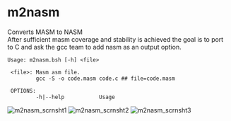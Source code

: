 # m2nasm
Converts MASM to NASM<br> 
After sufficient masm coverage and stability is achieved the goal is to port to C and ask the gcc team to add nasm as an output option. 

```shell
Usage: m2nasm.bsh [-h] <file>

 <file>: Masm asm file.
         gcc -S -o code.masm code.c ## file=code.masm

 OPTIONS:
         -h|--help           Usage
```
![m2nasm_scrnsht1](https://raw.githubusercontent.com/AdamDanischewski/m2nasm/assets/m2nasm_1.png "m2nasm_scrnsht1")
![m2nasm_scrnsht2](https://raw.githubusercontent.com/AdamDanischewski/m2nasm/assets/m2nasm_2.png "m2nasm_scrnsht2")
![m2nasm_scrnsht3](https://raw.githubusercontent.com/AdamDanischewski/m2nasm/assets/m2nasm_3.png "m2nasm_scrnsht3")
